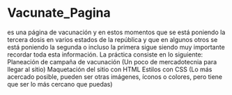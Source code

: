 # Vacunate_Pagina
es una página de vacunación y en estos momentos que se está poniendo la tercera dosis en varios estados de la república y que en algunos otros se está poniendo la segunda o incluso la primera sigue siendo muy importante recordar toda esta información.  La práctica consiste en lo siguiente:  Planeación de campaña de vacunación (Un poco de mercadotecnia para llegar al sitio) Maquetación del sitio con HTML Estilos con CSS (Lo más acercado posible, pueden ser otras imágenes, íconos o colores, pero tiene que ser lo más cercano que puedas)

